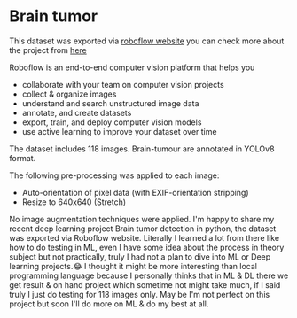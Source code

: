 **Brain tumor**
==============================

This dataset was exported via <a href="roboflow.com">roboflow website</a> 
you can check more about the project from <a href="https://universe.roboflow.com/brain-tumour-detection-s2oyl/brain-tumor-5na5y">here</a> 

Roboflow is an end-to-end computer vision platform that helps you
* collaborate with your team on computer vision projects
* collect & organize images
* understand and search unstructured image data
* annotate, and create datasets
* export, train, and deploy computer vision models
* use active learning to improve your dataset over time


The dataset includes 118 images.
Brain-tumour are annotated in YOLOv8 format.

The following pre-processing was applied to each image:
* Auto-orientation of pixel data (with EXIF-orientation stripping)
* Resize to 640x640 (Stretch)

No image augmentation techniques were applied.
I'm happy to share my recent deep learning project Brain tumor detection in python, the dataset was exported via Roboflow website. 
Literally I learned a lot from there like how to do testing in ML, even I have some idea about the process in theory subject but not practically, truly I had not a plan to dive into ML or Deep learning projects.😂 I thought it might be more interesting than local programming language because I personally thinks that in ML & DL there we get result & on hand project which sometime not might take much, if I said truly I just do testing for 118 images only.
May be I'm not perfect on this project but soon I'll do more on ML & do my best at all. 



